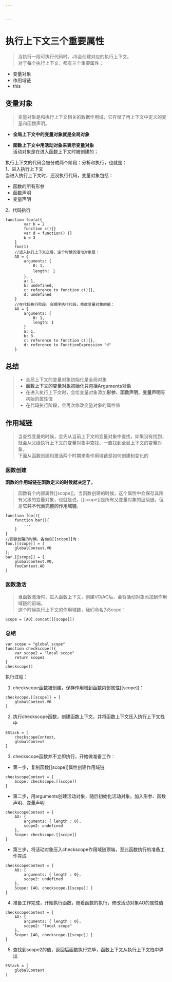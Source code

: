 ```yaml
---


---
```


<h1 id="执行上下文三个重要属性">执行上下文三个重要属性</h1>
<blockquote>
<p>当执行一段可执行代码时，JS会创建对应的执行上下文。<br>
对于每个执行上下文，都有三个重要属性：</p>
</blockquote>
<ul>
<li>变量对象</li>
<li>作用域链</li>
<li>this</li>
</ul>
<h2 id="变量对象">变量对象</h2>
<blockquote>
<p>变量对象是和执行上下文相关的数据作用域，它存储了再上下文中定义的变量和函数声明。</p>
</blockquote>
<ul>
<li>
<p><strong>全局上下文中的变量对象就是全局对象</strong></p>
</li>
<li>
<p><strong>函数上下文中用活动对象来表示变量对象</strong><br>
活动对象是在进入函数上下文时被创建的；</p>
</li>
</ul>
<p>执行上下文的代码会被分成两个阶段：分析和执行，也就是：<br>
1、进入执行上下文<br>
当进入执行上下文时，还没执行代码，变量对象包括：</p>
<ul>
<li>函数的所有形参</li>
<li>函数声明</li>
<li>变量声明</li>
</ul>
<p>2、代码执行</p>
<pre class=" language-js"><code class="prism  language-js"><span class="token keyword">function</span> <span class="token function">foo</span><span class="token punctuation">(</span>a<span class="token punctuation">)</span><span class="token punctuation">{</span>
	    <span class="token keyword">var</span> b <span class="token operator">=</span> <span class="token number">2</span>
	    <span class="token keyword">function</span> <span class="token function">c</span><span class="token punctuation">(</span><span class="token punctuation">)</span><span class="token punctuation">{</span><span class="token punctuation">}</span>
	    <span class="token keyword">var</span> <span class="token function-variable function">d</span> <span class="token operator">=</span> <span class="token keyword">function</span><span class="token punctuation">(</span><span class="token punctuation">)</span> <span class="token punctuation">{</span><span class="token punctuation">}</span>
	    b <span class="token operator">=</span> <span class="token number">3</span>
    <span class="token punctuation">}</span>
    <span class="token function">foo</span><span class="token punctuation">(</span><span class="token number">1</span><span class="token punctuation">)</span>
    <span class="token comment">//进入执行上下文之后，这个时候的活动对象是：</span>
    AO <span class="token operator">=</span> <span class="token punctuation">{</span>
	    arguments<span class="token punctuation">:</span> <span class="token punctuation">{</span>
		    <span class="token number">0</span><span class="token punctuation">:</span> <span class="token number">1</span><span class="token punctuation">,</span>
		    length： <span class="token number">1</span>
	    <span class="token punctuation">}</span>，
	    a<span class="token punctuation">:</span> <span class="token number">1</span><span class="token punctuation">,</span>
	    b<span class="token punctuation">:</span> undefined<span class="token punctuation">,</span>
	    c<span class="token punctuation">:</span> reference to <span class="token keyword">function</span> <span class="token function">c</span><span class="token punctuation">(</span><span class="token punctuation">)</span><span class="token punctuation">{</span><span class="token punctuation">}</span><span class="token punctuation">,</span>
	    d<span class="token punctuation">:</span> undefined
	<span class="token punctuation">}</span>
	<span class="token comment">//在代码执行阶段，会顺序执行代码，修改变量对象的值：</span>
	AO <span class="token operator">=</span> <span class="token punctuation">{</span>
		arguments<span class="token punctuation">:</span> <span class="token punctuation">{</span>
			<span class="token number">0</span><span class="token punctuation">:</span> <span class="token number">1</span><span class="token punctuation">,</span>
			length<span class="token punctuation">:</span> <span class="token number">1</span>
		<span class="token punctuation">}</span>
		a<span class="token punctuation">:</span> <span class="token number">1</span><span class="token punctuation">,</span>
		b<span class="token punctuation">:</span> <span class="token number">3</span><span class="token punctuation">.</span>
		c<span class="token punctuation">:</span> reference to <span class="token keyword">function</span> <span class="token function">c</span><span class="token punctuation">(</span><span class="token punctuation">)</span><span class="token punctuation">{</span><span class="token punctuation">}</span><span class="token punctuation">,</span>
		d<span class="token punctuation">:</span> reference to FunctionExpression <span class="token string">"d"</span>
	<span class="token punctuation">}</span> 
</code></pre>
<h2 id="总结">总结</h2>
<blockquote>
<ul>
<li>全局上下文的变量对象初始化是全局对象</li>
<li><strong>函数上下文的变量对象初始化只包括Arguments对象</strong></li>
<li>在进入执行上下文时，会给变量对象添加<strong>形参、函数声明、变量声明</strong>等初始的属性值</li>
<li>在代码执行阶段，会再次修改变量对象的属性值</li>
</ul>
</blockquote>
<h2 id="作用域链">作用域链</h2>
<blockquote>
<p>当查找变量的时候，会先从当前上下文的变量对象中查找，如果没有找到，就会从父级执行上下文的变量对象中查找，一直找到全局上下文的变量对象。<br>
下面从函数创建和激活两个时期来看作用域链是如何创建和变化的</p>
</blockquote>
<h3 id="函数创建">函数创建</h3>
<p><strong>函数的作用域链在函数定义的时候就决定了。</strong></p>
<blockquote>
<p>函数有个内部属性[[scope]]，当函数创建的时候，这个属性中会保存其所有父级的变量对象，也就是说，[[scope]]是所有父变量对象的层级链，但是<strong>它并不代表完整的作用域链</strong>。</p>
</blockquote>
<pre class=" language-js"><code class="prism  language-js"><span class="token keyword">function</span> <span class="token function">foo</span><span class="token punctuation">(</span><span class="token punctuation">)</span><span class="token punctuation">{</span>
	<span class="token keyword">function</span> <span class="token function">bar</span><span class="token punctuation">(</span><span class="token punctuation">)</span><span class="token punctuation">{</span>
		<span class="token operator">...</span>
	<span class="token punctuation">}</span>
<span class="token punctuation">}</span>
<span class="token comment">//函数创建的时候，各自的[[scope]]为：</span>
foo<span class="token punctuation">.</span><span class="token punctuation">[</span><span class="token punctuation">[</span>scope<span class="token punctuation">]</span><span class="token punctuation">]</span> <span class="token operator">=</span> <span class="token punctuation">[</span>
	globalContext<span class="token punctuation">.</span>VO
<span class="token punctuation">]</span><span class="token punctuation">;</span>
bar<span class="token punctuation">.</span><span class="token punctuation">[</span><span class="token punctuation">[</span>scope<span class="token punctuation">]</span><span class="token punctuation">]</span> <span class="token operator">=</span> <span class="token punctuation">[</span>
	globalContext<span class="token punctuation">.</span>VO<span class="token punctuation">,</span>
	fooContext<span class="token punctuation">.</span>AO
<span class="token punctuation">]</span>
</code></pre>
<h3 id="函数激活">函数激活</h3>
<blockquote>
<p>当函数激活时，进入函数上下文，创建VO/AO后，会将活动对象添加到作用域链的前端。<br>
这个时候执行上下文的作用域链，我们命名为Scope：</p>
</blockquote>
<pre class=" language-js"><code class="prism  language-js">Scope <span class="token operator">=</span> <span class="token punctuation">[</span>AO<span class="token punctuation">]</span><span class="token punctuation">.</span><span class="token function">concat</span><span class="token punctuation">(</span><span class="token punctuation">[</span><span class="token punctuation">[</span>scope<span class="token punctuation">]</span><span class="token punctuation">]</span><span class="token punctuation">)</span>
</code></pre>
<h3 id="总结-1">总结</h3>
<pre class=" language-js"><code class="prism  language-js"><span class="token keyword">var</span> scope <span class="token operator">=</span> <span class="token string">"global scope"</span>
<span class="token keyword">function</span> <span class="token function">checkscope</span><span class="token punctuation">(</span><span class="token punctuation">)</span><span class="token punctuation">{</span>
	<span class="token keyword">var</span> scope2 <span class="token operator">=</span> <span class="token string">"local scope"</span>
	<span class="token keyword">return</span> scope2
<span class="token punctuation">}</span>
<span class="token function">checkscope</span><span class="token punctuation">(</span><span class="token punctuation">)</span>
</code></pre>
<p>执行过程：</p>
<ol>
<li>checkscope函数被创建，保存作用域到函数内部属性[[scope]]：</li>
</ol>
<pre class=" language-js"><code class="prism  language-js">checkscope<span class="token punctuation">.</span><span class="token punctuation">[</span><span class="token punctuation">[</span>scope<span class="token punctuation">]</span><span class="token punctuation">]</span> <span class="token operator">=</span> <span class="token punctuation">[</span>
	globalContext<span class="token punctuation">.</span>VO
<span class="token punctuation">]</span>
</code></pre>
<ol start="2">
<li>执行checkscope函数，创建函数上下文，并将函数上下文压入执行上下文栈中</li>
</ol>
<pre class=" language-js"><code class="prism  language-js">EStack <span class="token operator">=</span> <span class="token punctuation">[</span>
	checkscopeContext<span class="token punctuation">,</span>
	globalContext
<span class="token punctuation">]</span>
</code></pre>
<ol start="3">
<li>checkscope函数并不立即执行，开始做准备工作：</li>
</ol>
<ul>
<li>第一步，复制函数[[scope]]属性创建作用域链</li>
</ul>
<pre class=" language-js"><code class="prism  language-js">checkscopeContext <span class="token operator">=</span> <span class="token punctuation">{</span>
	Scope<span class="token punctuation">:</span> checkscope<span class="token punctuation">.</span><span class="token punctuation">[</span><span class="token punctuation">[</span>scope<span class="token punctuation">]</span><span class="token punctuation">]</span>
<span class="token punctuation">}</span>
</code></pre>
<ul>
<li>第二步，用arguments创建活动对象，随后初始化活动对象，加入形参、函数声明、变量声明</li>
</ul>
<pre class=" language-js"><code class="prism  language-js">checkscopeContext <span class="token operator">=</span> <span class="token punctuation">{</span>
	AO<span class="token punctuation">:</span> <span class="token punctuation">{</span>
		arguments<span class="token punctuation">:</span> <span class="token punctuation">{</span> length <span class="token punctuation">:</span> <span class="token number">0</span><span class="token punctuation">}</span><span class="token punctuation">,</span>
		scope2<span class="token punctuation">:</span> undefined
	<span class="token punctuation">}</span><span class="token punctuation">,</span>
	Scope<span class="token punctuation">:</span> checkscope<span class="token punctuation">.</span><span class="token punctuation">[</span><span class="token punctuation">[</span>scope<span class="token punctuation">]</span><span class="token punctuation">]</span>
<span class="token punctuation">}</span>
</code></pre>
<ul>
<li>第三步，将活动对象压入checkscope作用域链顶端，至此函数执行的准备工作完成</li>
</ul>
<pre class=" language-js"><code class="prism  language-js">checkscopeContext <span class="token operator">=</span> <span class="token punctuation">{</span>
	AO<span class="token punctuation">:</span> <span class="token punctuation">{</span>
		arguments<span class="token punctuation">:</span> <span class="token punctuation">{</span> length <span class="token punctuation">:</span> <span class="token number">0</span><span class="token punctuation">}</span><span class="token punctuation">,</span>
		scope2<span class="token punctuation">:</span> undefined
	<span class="token punctuation">}</span><span class="token punctuation">,</span>
	Scope<span class="token punctuation">:</span> <span class="token punctuation">[</span>AO<span class="token punctuation">,</span> checkscope<span class="token punctuation">.</span><span class="token punctuation">[</span><span class="token punctuation">[</span>scope<span class="token punctuation">]</span><span class="token punctuation">]</span> <span class="token punctuation">]</span>
<span class="token punctuation">}</span>
</code></pre>
<ol start="4">
<li>准备工作完成，开始执行函数，随着函数的执行，修改活动对象AO的属性值</li>
</ol>
<pre class=" language-js"><code class="prism  language-js">checkscopeContext <span class="token operator">=</span> <span class="token punctuation">{</span>
	AO<span class="token punctuation">:</span> <span class="token punctuation">{</span>
		arguments<span class="token punctuation">:</span> <span class="token punctuation">{</span> length <span class="token punctuation">:</span> <span class="token number">0</span><span class="token punctuation">}</span><span class="token punctuation">,</span>
		scope2<span class="token punctuation">:</span> <span class="token string">"local scope"</span>
	<span class="token punctuation">}</span><span class="token punctuation">,</span>
	Scope<span class="token punctuation">:</span> <span class="token punctuation">[</span>AO<span class="token punctuation">,</span> checkscope<span class="token punctuation">.</span><span class="token punctuation">[</span><span class="token punctuation">[</span>scope<span class="token punctuation">]</span><span class="token punctuation">]</span> <span class="token punctuation">]</span>
<span class="token punctuation">}</span>
</code></pre>
<ol start="5">
<li>查找到scope2的值，返回后函数执行完毕，函数上下文从执行上下文栈中弹出</li>
</ol>
<pre class=" language-js"><code class="prism  language-js">EStack <span class="token operator">=</span> <span class="token punctuation">[</span>
	globalContext
<span class="token punctuation">]</span>
</code></pre>


